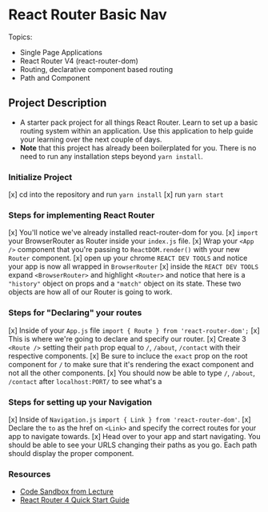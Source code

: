 # React Router Basic Nav

Topics:

* Single Page Applications
* React Router V4 (react-router-dom)
* Routing, declarative component based routing
* Path and Component

## Project Description

* A starter pack project for all things React Router. Learn to set up a basic routing system within an application. Use this application to help guide your learning over the next couple of days.
* **Note** that this project has already been boilerplated for you. There is no need to run any installation steps beyond `yarn install`.

### Initialize Project

[x] cd into the repository and run `yarn install`
[x] run `yarn start`

### Steps for implementing React Router

[x] You'll notice we've already installed react-router-dom for you.
[x] `import` your BrowserRouter as Router inside your `index.js` file.
[x] Wrap your `<App />` component that you're passing to `ReactDOM.render()` with your new `Router` component.
[x] open up your chrome `REACT DEV TOOLS` and notice your app is now all wrapped in `BrowserRouter`
[x] inside the `REACT DEV TOOLS` expand `<BrowserRouter>` and highlight `<Router>` and notice that here is a `"history"` object on props and a `"match"` object on its state. These two objects are how all of our Router is going to work. 

### Steps for "Declaring" your routes

[x] Inside of your `App.js` file `import { Route } from 'react-router-dom';`
[x] This is where we're going to declare and specify our router.
[x] Create 3 `<Route />` setting their `path` prop equal to `/`, `/about`, `/contact` with their respective components.
[x] Be sure to incluce the `exact` prop on the root component for `/` to make sure that it's rendering the exact component and not all the other components.
[x] You should now be able to type `/`, `/about`, `/contact` after `localhost:PORT/` to see what's a

### Steps for setting up your Navigation

[x] Inside of `Navigation.js` `import { Link } from 'react-router-dom'`.
[x] Declare the `to` as the href on `<Link>` and specify the correct routes for your app to navigate towards.
[x] Head over to your app and start navigating. You should be able to see your URLS changing their paths as you go. Each path should display the proper component. 

### Resources

* [Code Sandbox from Lecture](https://codesandbox.io/s/n58oqgwmP)
* [React Router 4 Quick Start Guide](https://reacttraining.com/react-router/web/guides/quick-start)

